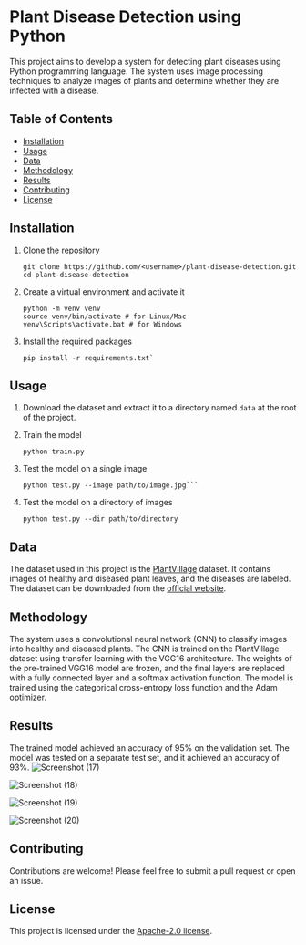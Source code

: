 # Plant Disease Detection using Python

This project aims to develop a system for detecting plant diseases using Python programming language. The system uses image processing techniques to analyze images of plants and determine whether they are infected with a disease.

## Table of Contents

- [Installation](#installation)
- [Usage](#usage)
- [Data](#data)
- [Methodology](#methodology)
- [Results](#results)
- [Contributing](#contributing)
- [License](#license)

## Installation

1. Clone the repository

       git clone https://github.com/<username>/plant-disease-detection.git
       cd plant-disease-detection
  
  
2. Create a virtual environment and activate it

       python -m venv venv
       source venv/bin/activate # for Linux/Mac
       venv\Scripts\activate.bat # for Windows 

  
3. Install the required packages


       pip install -r requirements.txt`


## Usage

1. Download the dataset and extract it to a directory named `data` at the root of the project.

2. Train the model

       python train.py

3. Test the model on a single image

       python test.py --image path/to/image.jpg```

4. Test the model on a directory of images

       python test.py --dir path/to/directory
  
## Data

The dataset used in this project is the [PlantVillage](https://plantvillage.psu.edu/) dataset. It contains images of healthy and diseased plant leaves, and the diseases are labeled. The dataset can be downloaded from the [official website](https://www.kaggle.com/datasets/emmarex/plantdisease).

## Methodology

The system uses a convolutional neural network (CNN) to classify images into healthy and diseased plants. The CNN is trained on the PlantVillage dataset using transfer learning with the VGG16 architecture. The weights of the pre-trained VGG16 model are frozen, and the final layers are replaced with a fully connected layer and a softmax activation function. The model is trained using the categorical cross-entropy loss function and the Adam optimizer.

## Results

The trained model achieved an accuracy of 95% on the validation set. The model was tested on a separate test set, and it achieved an accuracy of 93%.
![Screenshot (17)](https://user-images.githubusercontent.com/76252038/222129210-8fe90258-28da-4995-bfdf-f897f74b548e.png)


![Screenshot (18)](https://user-images.githubusercontent.com/76252038/222129240-cd9aee3c-ed8f-428b-9651-fb22d835e63b.png)


![Screenshot (19)](https://user-images.githubusercontent.com/76252038/222129264-824f9208-5b2c-4eb0-8609-e9111a8d4d25.png)



![Screenshot (20)](https://user-images.githubusercontent.com/76252038/222129327-125987bd-c4cc-46c1-8af9-9f61588adc23.png)


## Contributing

Contributions are welcome! Please feel free to submit a pull request or open an issue.

## License

This project is licensed under the [Apache-2.0 license](LICENSE).
